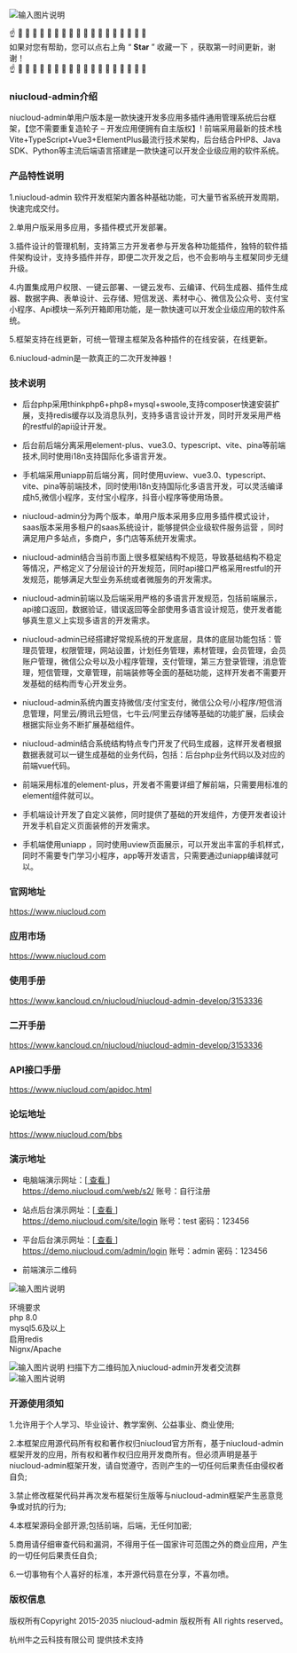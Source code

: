 ![输入图片说明](blob:https://www.kancloud.cn/4542cfd8-03b9-4e18-b960-78b8150b6c24)



 :point_up:  :small_blue_diamond:  :small_orange_diamond:  :small_blue_diamond:  :small_blue_diamond:  :small_orange_diamond:  :small_blue_diamond: :small_blue_diamond:  :small_orange_diamond:  :small_blue_diamond:  :small_blue_diamond:  :small_orange_diamond:  :small_blue_diamond:
:small_blue_diamond:  :small_orange_diamond:  :small_blue_diamond:  :small_blue_diamond:  :small_orange_diamond:  :small_blue_diamond:
<br>
如果对您有帮助，您可以点右上角 “ **Star** ” 收藏一下 ，获取第一时间更新，谢谢！
<br>
 :point_up: :small_blue_diamond:  :small_orange_diamond:  :small_blue_diamond:  :small_blue_diamond:  :small_orange_diamond:  :small_blue_diamond: :small_blue_diamond:  :small_orange_diamond:  :small_blue_diamond:  :small_blue_diamond:  :small_orange_diamond:  :small_blue_diamond:
:small_blue_diamond:  :small_orange_diamond:  :small_blue_diamond:  :small_blue_diamond:  :small_orange_diamond:  :small_blue_diamond:
<br>

### niucloud-admin介绍
niucloud-admin单用户版本是一款快速开发多应用多插件通用管理系统后台框架，【您不需要重复造轮子 – 开发应用便拥有自主版权】!  前端采用最新的技术栈Vite+TypeScript+Vue3+ElementPlus最流行技术架构，后台结合PHP8、Java SDK、Python等主流后端语言搭建是一款快速可以开发企业级应用的软件系统。

### 产品特性说明

1.niucloud-admin 软件开发框架内置各种基础功能，可大量节省系统开发周期，快速完成交付。

2.单用户版采用多应用，多插件模式开发部署。

3.插件设计的管理机制，支持第三方开发者参与开发各种功能插件，独特的软件插件架构设计，支持多插件并存，即便二次开发之后，也不会影响与主框架同步无缝升级。

4.内置集成用户权限、一键云部署、一键云发布、云编译、代码生成器、插件生成器、数据字典、表单设计、云存储、短信发送、素材中心、微信及公众号、支付宝小程序、Api模块一系列开箱即用功能，是一款快速可以开发企业级应用的软件系统。

5.框架支持在线更新，可统一管理主框架及各种插件的在线安装，在线更新。

6.niucloud-admin是一款真正的二次开发神器！


### 技术说明

- 后台php采用thinkphp6+php8+mysql+swoole,支持composer快速安装扩展，支持redis缓存以及消息队列，支持多语言设计开发，同时开发采用严格的restful的api设计开发。

- 后台前后端分离采用element-plus、vue3.0、typescript、vite、pina等前端技术,同时使用i18n支持国际化多语言开发。

- 手机端采用uniapp前后端分离，同时使用uview、vue3.0、typescript、vite、pina等前端技术，同时使用i18n支持国际化多语言开发，可以灵活编译成h5,微信小程序，支付宝小程序，抖音小程序等使用场景。

- niucloud-admin分为两个版本，单用户版本采用多应用多插件模式设计，saas版本采用多租户的saas系统设计，能够提供企业级软件服务运营 ，同时满足用户多站点，多商户，多门店等系统开发需求。

- niucloud-admin结合当前市面上很多框架结构不规范，导致基础结构不稳定等情况，严格定义了分层设计的开发规范，同时api接口严格采用restful的开发规范，能够满足大型业务系统或者微服务的开发需求。

- niucloud-admin前端以及后端采用严格的多语言开发规范，包括前端展示，api接口返回，数据验证，错误返回等全部使用多语言设计规范，使开发者能够真生意义上实现多语言的开发需求。

- niucloud-admin已经搭建好常规系统的开发底层，具体的底层功能包括：管理员管理，权限管理，网站设置，计划任务管理，素材管理，会员管理，会员账户管理，微信公众号以及小程序管理，支付管理，第三方登录管理，消息管理，短信管理，文章管理，前端装修等全面的基础功能，这样开发者不需要开发基础的结构而专心开发业务。

- niucloud-admin系统内置支持微信/支付宝支付，微信公众号/小程序/短信消息管理，阿里云/腾讯云短信，七牛云/阿里云存储等基础的功能扩展，后续会根据实际业务不断扩展基础组件。

- niucloud-admin结合系统结构特点专门开发了代码生成器，这样开发者根据数据表就可以一键生成基础的业务代码，包括：后台php业务代码以及对应的前端vue代码。

- 前端采用标准的element-plus，开发者不需要详细了解前端，只需要用标准的element组件就可以。

- 手机端设计开发了自定义装修，同时提供了基础的开发组件，方便开发者设计开发手机自定义页面装修的开发需求。

- 手机端使用uniapp ，同时使用uview页面展示，可以开发出丰富的手机样式，同时不需要专门学习小程序，app等开发语言，只需要通过uniapp编译就可以。


### 官网地址
https://www.niucloud.com
### 应用市场
https://www.niucloud.com
### 使用手册
https://www.kancloud.cn/niucloud/niucloud-admin-develop/3153336
### 二开手册
https://www.kancloud.cn/niucloud/niucloud-admin-develop/3153336
### API接口手册
https://www.niucloud.com/apidoc.html
### 论坛地址
https://www.niucloud.com/bbs

### 演示地址
- 电脑端演示网址：[<a href='https://demo.niucloud.com/web/s2/' target="_blank"> 查看 </a>]       
<a href='https://demo.niucloud.com/web/s2/' target="_blank">https://demo.niucloud.com/web/s2/</a>  账号：自行注册
- 站点后台演示网址：[<a href='https://demo.niucloud.com/site/login' target="_blank"> 查看 </a>]       
<a href='https://demo.niucloud.com/site/login' target="_blank">https://demo.niucloud.com/site/login</a>  账号：test  密码：123456
- 平台后台演示网址：[<a href='https://demo.niucloud.com/admin/login' target="_blank"> 查看 </a>]       
<a href='https://demo.niucloud.com/admin/login' target="_blank">https://demo.niucloud.com/admin/login</a>  账号：admin  密码：123456


- 前端演示二维码

![输入图片说明](https://www.niucloud.com/img/readme/%E6%BC%94%E7%A4%BA%E5%89%8D%E7%AB%AF-new.png)


环境要求<br/>
php 8.0  <br/>    mysql5.6及以上  <br/>      启用redis   <br/>      Nignx/Apache


![输入图片说明](https://www.niucloud.com/img/readme/%E6%B7%BB%E5%8A%A0%E5%AE%A2%E6%9C%8D-old.png)
扫描下方二维码加入niucloud-admin开发者交流群
![输入图片说明](https://www.niucloud.com/img/readme/%E5%BC%80%E5%8F%91%E8%80%85%E4%BA%A4%E6%B5%81%E7%BE%A4.png)


### 开源使用须知

1.允许用于个人学习、毕业设计、教学案例、公益事业、商业使用;

2.本框架应用源代码所有权和著作权归niucloud官方所有，基于niucloud-admin框架开发的应用，所有权和著作权归应用开发商所有。但必须声明是基于niucloud-admin框架开发，请自觉遵守，否则产生的一切任何后果责任由侵权者自负;

3.禁止修改框架代码并再次发布框架衍生版等与niucloud-admin框架产生恶意竞争或对抗的行为;

4.本框架源码全部开源;包括前端，后端，无任何加密;

5.商用请仔细审查代码和漏洞，不得用于任一国家许可范围之外的商业应用，产生的一切任何后果责任自负;

6.一切事物有个人喜好的标准，本开源代码意在分享，不喜勿喷。

### 版权信息
版权所有Copyright  2015-2035 niucloud-admin 版权所有
All rights reserved。

杭州牛之云科技有限公司 提供技术支持